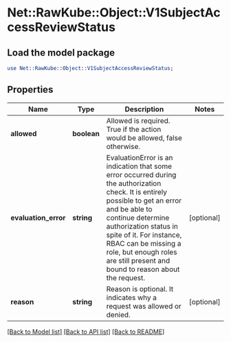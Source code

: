 # Net::RawKube::Object::V1SubjectAccessReviewStatus

## Load the model package
```perl
use Net::RawKube::Object::V1SubjectAccessReviewStatus;
```

## Properties
Name | Type | Description | Notes
------------ | ------------- | ------------- | -------------
**allowed** | **boolean** | Allowed is required.  True if the action would be allowed, false otherwise. | 
**evaluation_error** | **string** | EvaluationError is an indication that some error occurred during the authorization check. It is entirely possible to get an error and be able to continue determine authorization status in spite of it. For instance, RBAC can be missing a role, but enough roles are still present and bound to reason about the request. | [optional] 
**reason** | **string** | Reason is optional.  It indicates why a request was allowed or denied. | [optional] 

[[Back to Model list]](../README.md#documentation-for-models) [[Back to API list]](../README.md#documentation-for-api-endpoints) [[Back to README]](../README.md)


